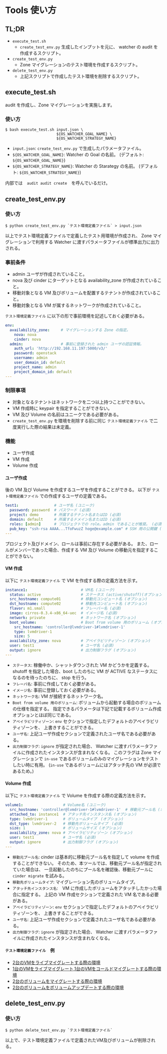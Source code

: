 # Tools 使い方

## TL;DR

-   `execute_test.sh`
    -   `create_test_env.py` 生成したインプットを元に、
        watcher の audit を作成するスクリプト。
-   `create_test_env.py`
    -   Zone マイグレーションのテスト環境を作成するスクリプト。
-   `delete_test_env.py`
    -   上記スクリプトで作成したテスト環境を削除するスクリプト。

## execute_test.sh

audit を作成し、Zone マイグレーションを実施します。

### 使い方

    $ bash execute_test.sh input.json \
                           ${OS_WATCHER_GOAL_NAME} \
                           ${OS_WATCHER_STRATEGY_NAME}

-   `input.json`:
    `create_test_env.py` で生成したパラメータファイル。
-   `${OS_WATCHER_GOAL_NAME}`:
    Watcher の Goal の名前。 (デフォルト: `${OS_WATCHER_GOAL_NAME}`)
-   `${OS_WATCHER_STRATEGY_NAME}`:
    Watcher の Starategy の名前。 (デフォルト: `${OS_WATCHER_STRATEGY_NAME}`)

内部では　`audit audit create`　を呼んでいるだけ。

## create_test_env.py

### 使い方

    $ python create_test_env.py `テスト環境定義ファイル` > input.json

以上でテスト環境定義ファイルで定義したテスト用環境が作成され、
Zone マイグレーションで利用する Watcher に渡すパラメータファイルが標準出力に出力される。

### 事前条件

-   admin ユーザが作成されていること。
-   nova 及び cinder にターゲットとなる availability_zone が作成されていること。
-   移動対象となる VM 及びボリュームを配置するテナントが作成されていること。
-   移動対象となる VM が属するネットワークが作成されていること。

`テスト環境定義ファイル` に以下の形で事前環境を記述しておく必要がある。

```yaml
env:
  availability_zone:     # マイグレーションする Zone の指定。
    nova: nova
    cinder: nova
  admin:                 # 事前に登録された admin ユーザの認証情報。
    auth_url: 'http://192.168.11.197:5000/v3/'
    password: openstack
    username: admin
    user_domain_id: default
    project_name: admin
    project_domain_id: default
---
```

### 制限事項

-   対象となるテナントはネットワークを二つ以上持つことができない。
-   VM 作成時に keypair を指定することができない。
-   VM 及び Volume の名前はユニークである必要がある。
-   `create_test_env.py` を環境を削除する前に同じ `テスト環境定義ファイル` で二度実行した際の結果は未定義。

### 機能

-   ユーザ作成
-   VM 作成
-   Volume 作成

#### ユーザ作成

後の VM 及び Volume を作成するユーザを作成することができる。
以下が `テスト環境定義ファイル` での作成するユーザの定義である。

```yaml
test1:                # ユーザ名 (ユニーク)
  password: password  # パスワード (必須)
  project: demo       # 所属するテナント名またはID (必須)
  domain: default     # 所属するドメイン名またはID (必須)
  roles: [admin]      # プロジェクトでの role。admin であることが推奨。 (必須)
  pub_key: "ssh-rsa AAAA...TfoFwuzZ hoge@example.com" # SSH 用の公開鍵 (オプション)
---
```

プロジェクト及びドメイン、ロールは事前に存在する必要がある。
また、ロールがメンバーであった場合、作成する VM 及び Volume の移動元を指定することができない。

#### VM 作成

以下に `テスト環境定義ファイル` で VM を作成する際の定義方法を示す。

```yaml
instance1:                        # VM名 (ユニーク)
  status: active                  # ステータス (active/shutoff)(オプション)
  src_hostname: compute01         # 移動元コンピュート名 (オプション)
  dst_hostname: compute02         # 移動先コンピュート名 (オプション)
  flavor: m1.small                # フレーバー名 (必須)
  image: cirros-0.3.4-x86_64-uec  # イメージ名 (必須)
  network: private                # ネットワーク名 (オプション)
  boot_volume:                    # Boot from volume 用のボリューム (オプション)
    src_hostname: 'controller@lvmdriver-1#lvmdriver-1'
    type: lvmdriver-1
    size: 5
  availability_zone: nova         # アベイラビリティゾーン (オプション)
  user: test1                     # ユーザ名 (必須)
  output: ignore                  # 出力制御フラグ (オプション)
---
```

-   `ステータス`: 稼働中か、シャットダウンされた VM かどうかを定義する。
    shutoff を指定した場合、boot したのちに VM が ACTIVE なステータスになるのを待ったのちに、
    stop を行う。
-   `フレーバ名`: 事前に作成しておく必要がある。
-   `イメージ名`: 事前に登録しておく必要がある。
-   `ネットワーク名`: VM が接続するネットワーク名。
-   `Boot from volume 用のボリューム`: ボリュームから起動する場合のボリュームの仕様を指定する。
    指定できるパラメータは下記で記載するボリューム作成オプションとほぼ同じである。
-   `アベイラビリティゾーン`: `env` セクションで指定したデフォルトのアベイラビリティゾーンを、
    上書きすることができる。
-   `ユーザ名`: 上記ユーザ作成セクションで定義されたユーザ名である必要がある。
-   `出力制御フラグ`: `ignore` が指定された場合、
    Watcher に渡すパラメータファイルに作成されたインスタンスが含まれなくなる。
    このフラグは Zone マイグレーションで `in-use` であるボリュームのみのマイグレーションをテストしたい時に有用。
    (`in-use` であるボリュームにはアタッチ先の VM が必須であるため。)

#### Volume 作成

以下に `テスト環境定義ファイル` で Volume を作成する際の定義方法を示す。

```yaml
volume1:                  # Volume名 (ユニーク)
  src_hostname: 'controller@lvmdriver-1#lvmdriver-1'  # 移動元プール名 (オプション)
  attached_to: instance1  # アタッチ先インスタンス名 (オプション)
  type: lvmdriver-1       # ボリュームタイプ　(オプション)
  dst_type: lvmdriver-2   # 移動先ボリュームタイプ　(必須)
  size: 1                 # ボリュームサイズ (オプション)
  availability_zone: nova # アベイラビリティゾーン (オプション)
  user: test1             # ユーザ名 (必須)
  output: ignore          # 出力制御フラグ (オプション)
---
```

-   `移動元プール名`: cinder は基本的に移動元プール名を指定して volume を作成することができない。
    そのため、本ツールでは、移動元プール名が指定されていた場合は、
    一旦起動したのちにプール名を確認後、移動元プールに `cinder migrate` を試みる。
-   `移動先ボリュームタイプ`: マイグレーション先のボリュームタイプ。
-   `アタッチ先インスタンス名`:　VM に作成したボリュームをアタッチしたかった場合に指定する。
    上記の VM 作成セクションで定義された VM 名である必要がある。
-   `アベイラビリティゾーン`: `env` セクションで指定したデフォルトのアベイラビリティゾーンを、
    上書きすることができる。
-   `ユーザ名`: 上記ユーザ作成セクションで定義されたユーザ名である必要がある。
-   `出力制御フラグ`: `ignore` が指定された場合、
    Watcher に渡すパラメータファイルに作成されたインスタンスが含まれなくなる。

#### `テスト環境定義ファイル`　例

-   [2台のVMをライブマイグレートする際の環境](tests/00-live-migrate-2.yaml)
-   [1台のVMをライブマイグレート,1台のVMをコールドマイグレートする際の環境](tests/01-mix-migrate-2.yaml)
-   [2台のボリュームをマイグレートする際の環境](tests/02-volume-migrate-2.yaml)
-   [2台のボリュームをボリュームアップデートする際の環境](tests/03-volume-update.yaml)

## delete_test_env.py

### 使い方

    $ python delete_test_env.py `テスト環境定義ファイル`

以上で、テスト環境定義ファイルで定義されたVM及びボリュームが削除される。

